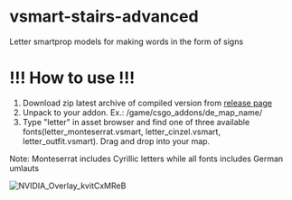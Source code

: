 # vsmart-stairs-advanced
Letter smartprop models for making words in the form of signs

# !!! How to use !!!
1. Download zip latest archive of compiled version from [release page](https://github.com/OrelStealth/vsmart-letters/releases)
2. Unpack to your addon. Ex.: /game/csgo_addons/de_map_name/
3. Type "letter" in asset browser and find one of three available fonts(letter_monteserrat.vsmart, letter_cinzel.vsmart, letter_outfit.vsmart). Drag and drop into your map.

Note: Monteserrat includes Cyrillic letters while all fonts includes German umlauts

![NVIDIA_Overlay_kvitCxMReB](https://github.com/OrelStealth/vsmart-letters/assets/10109891/61889585-5a85-4cf6-b40b-b22b6019fe73)
